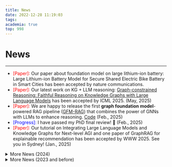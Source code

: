 ```yaml
---
title: News
date: 2022-12-28 11:19:03
tags:
academia: true
top: 998
---
```


# News
----
* <font color=red>[Paper]:</font> Our paper about foundation model on large lithium-ion battery: Large Lithium-ion Battery Model for Secure Shared Electric Bike Battery in Smart Cities has been accepted by nature communications.
* <font color=red>[Paper]:</font> Our latest work on KG + LLM reasoning: [Graph-constrained Reasoning: Faithful Reasoning on Knowledge Graphs with Large Language Models](https://arxiv.org/abs/2410.13080) has been accepted by ICML 2025. (May, 2025)
* <font color=red>[Paper]:</font> We are happy to release the first **graph foundation model**-powered RAG pipeline ([GFM-RAG](https://www.arxiv.org/abs/2502.01113)) that combines the power of GNNs with LLMs to enhance reasoning. [Code](https://github.com/RManLuo/gfm-rag) (Feb., 2025)
* <font color=blue>[Progress]:</font> I have passed my PhD final review! 🎉 (Feb., 2025)
* <font color=red>[Paper]:</font> Our tutorial on Integrating Large Language Models and Knowledge Graphs for Next-level AGI and one paper of GraphRAG for explainable recommendation has been accepted by WWW 2025. See you in Sydney! (Jan., 2025)

<details>
  <summary>More News (2024)</summary>

  * <font color=red>[Paper]:</font> Our paper "[Large Language Models-guided Dynamic Adaptation for Temporal Knowledge Graph Reasoning](https://arxiv.org/abs/2405.14170)" has been accepted by NeurIPS 2024! (Sep., 2024)
  * <font color=red>[Paper]:</font> Our paper "[Direct Evaluation of Chain-of-Thought in Multi-hop Reasoning with Knowledge Graphs](https://arxiv.org/abs/2402.11199)" has been accepted by [ACL 2024](https://2024.aclweb.org/). (May., 2024)
  * <font color=red>[Paper]:</font> Our paper "[Reasoning on Graphs: Faithful and Interpretable Large Language Model Reasoning](https://arxiv.org/abs/2310.01061)" has been accepted by [ICLR 2024](https://iclr.cc/). (Jan., 2024)
</details>

<details>
  <summary>More News (2023 and before)</summary>
  
  * <font color=orange>[Award]:</font> I am honor to receive the Third Place Award of ICDM 2023 TuGraph Competition. (Dec., 2023)
  * <font color=purple>[Service]:</font> I will serve as a PC member of [AAAI 2024](https://aaai-24.aaai.org/). (Jul., 2023)
  * <font color=red>[Paper]:</font> Our paper "[Unifying Large Language Models and Knowledge Graphs: A Roadmap.](https://arxiv.org/abs/2306.08302)" is now public. (Jun. 2023)
  * <font color=red>[Paper]:</font> Our paper "Towards Few-shot Inductive Link Prediction on Knowledge Graphs: A Relational Anonymous Walk-guided Neural Process Approach" has been accepted by [ECML PKDD 2023](https://2023.ecmlpkdd.org/). (Jun. 2023)
  * <font color=orange>[Award]:</font> I am honor to receive the SIGIR 2023 Student Travel Award. (May., 2023)
  * <font color=red>[Paper]:</font> Our paper "[GSim: A Graph Neural Network based Relevance Measure for Heterogeneous Graphs](https://arxiv.org/abs/2208.06144)" has been accepted by [TKDE](https://ieeexplore.ieee.org/). (Apr., 2023)
  * <font color=purple>[Service]:</font> I will serve as a PC member of [IEEE BigData 2023](http://bigdataieee.org/BigData2023/). (Apr., 2023)
  * <font color=red>[Paper]:</font> Two papers have been accepted by [SIGIR 2023](https://sigir.org/sigir2023/). (Apr., 2023)
  * <font color=purple>[Service]:</font> I will serve as a TPC member of [IJCNN 2023](https://2023.ijcnn.org/). (Feb., 2023)
  * <font color=red>[Paper]:</font> Our paper "[MAMDR: A Model Agnostic Learning Method for Multi-Domain Recommendation](https://arxiv.org/abs/2202.12524)" has been accepted by [ICDE 2023](https://icde2023.ics.uci.edu/), Industry and Applications Track. (Feb., 2023)
  * <font color=blue>[Progress]:</font> I have passed my MPhil confirmation milestone and will transfer to the PhD candidate. (Nov., 2022)
  * <font color=red>[Paper]:</font> Our paper "[Graph Sequential Neural ODE Process for Link Prediction on Dynamic and Sparse Graphs](https://arxiv.org/abs/2211.08568)" has been accepted by [WSDM 2023](https://www.wsdm-conference.org/2023/). (Oct., 2022)
</details>
